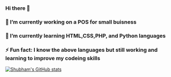 ### Hi there 👋
### 🔭 I’m currently working on a POS for small buisness 
### 🌱 I’m currently learning HTML,CSS,PHP, and Python languages 
### ⚡ Fun fact: I know the above languages but still working and learning to improve my codeing skills 
<!--
**kotharishubh03/kotharishubh03** is a ✨ _special_ ✨ repository because its `README.md` (this file) appears on your GitHub profile.

Here are some ideas to get you started:

- 🔭 I’m currently working on ...
- 🌱 I’m currently learning ...
- 👯 I’m looking to collaborate on ...
- 🤔 I’m looking for help with ...
- 💬 Ask me about ...
- 📫 How to reach me: ...
- 😄 Pronouns: ...
- ⚡ Fun fact: ...
-->

[![Shubham's GitHub stats](https://github-readme-stats.vercel.app/api?username=kotharishubh03)](https://github.com/anuraghazra/github-readme-stats)
